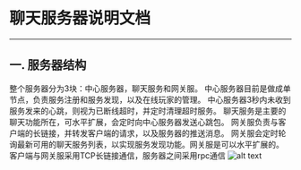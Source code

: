 # 聊天服务器说明文档
---
## 一. 服务器结构
整个服务器分为3块：中心服务器，聊天服务和网关服。
中心服务器目前是做成单节点，负责服务注册和服务发现，以及在线玩家的管理。
中心服务器3秒内未收到服务发来的心跳，则视为已断线超时，并定时清理超时服务。
聊天服务是主要的聊天功能所在，可水平扩展，会定时向中心服务器发送心跳包。
网关服负责与客户端的长链接，并转发客户端的请求，以及服务器的推送消息。
网关服会定时轮询最新可用的聊天服务列表，以实现服务发现功能。网关服是可以水平扩展的。
客户端与网关服采用TCP长链接通信，服务器之间采用rpc通信
![alt text](http://www.tap2joy.com/images/server.png "服务器架构图")

